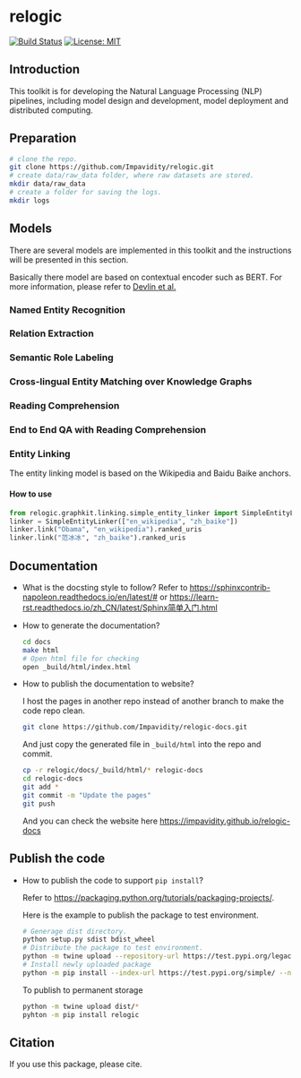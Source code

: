 # relogic

[![Build Status](https://travis-ci.org/Impavidity/relogic.svg?branch=master)](https://travis-ci.org/Impavidity/relogic)
[![License: MIT](https://img.shields.io/badge/License-MIT-yellow.svg)](https://opensource.org/licenses/MIT)

## Introduction

This toolkit is for developing the Natural Language Processing (NLP) pipelines, including model design and development, model deployment and distributed computing.

## Preparation

```bash
# clone the repo.
git clone https://github.com/Impavidity/relogic.git
# create data/raw_data folder, where raw datasets are stored.
mkdir data/raw_data
# create a folder for saving the logs.
mkdir logs
```


## Models

There are several models are implemented in this toolkit and the instructions will be presented in this section.

Basically there model are based on contextual encoder such as BERT. For more information, please refer to [Devlin et al.](https://arxiv.org/pdf/1810.04805.pdf)

### Named Entity Recognition

### Relation Extraction
### Semantic Role Labeling
### Cross-lingual Entity Matching over Knowledge Graphs 
### Reading Comprehension
### End to End QA with Reading Comprehension
### Entity Linking

The entity linking model is based on the Wikipedia and Baidu Baike anchors.

#### How to use

```python
from relogic.graphkit.linking.simple_entity_linker import SimpleEntityLinker
linker = SimpleEntityLinker(["en_wikipedia", "zh_baike"])
linker.link("Obama", "en_wikipedia").ranked_uris
linker.link("范冰冰", "zh_baike").ranked_uris
```

## Documentation

- What is the docsting style to follow?
  Refer to https://sphinxcontrib-napoleon.readthedocs.io/en/latest/#
  or https://learn-rst.readthedocs.io/zh_CN/latest/Sphinx简单入门.html
  
- How to generate the documentation?

  ```bash
  cd docs
  make html
  # Open html file for checking
  open _build/html/index.html
  ```

- How to publish the documentation to website?

  I host the pages in another repo instead of another branch to make the code repo clean.

  ```bash
  git clone https://github.com/Impavidity/relogic-docs.git
  ```

  And just copy the generated file in `_build/html` into the repo and commit.

  ```bash
  cp -r relogic/docs/_build/html/* relogic-docs
  cd relogic-docs
  git add *
  git commit -m "Update the pages"
  git push
  ```

  And you can check the website here https://impavidity.github.io/relogic-docs

## Publish the code

- How to publish the code to support `pip install`?

  Refer to https://packaging.python.org/tutorials/packaging-projects/.

  Here is the example to publish the package to test environment.

  ```bash
  # Generage dist directory.
  python setup.py sdist bdist_wheel
  # Distribute the package to test environment.
  python -m twine upload --repository-url https://test.pypi.org/legacy/ dist/*
  # Install newly uploaded package
  python -m pip install --index-url https://test.pypi.org/simple/ --no-deps relogic
  ```

  To publish to permanent storage

  ```bash
  python -m twine upload dist/*
  pyhton -m pip install relogic
  ```

## Citation
If you use this package, please cite. 
